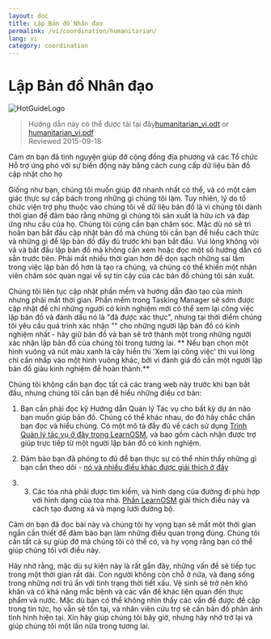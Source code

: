 ```yaml
---
layout: doc
title: Lập Bản đồ Nhân đạo
permalink: /vi/coordination/humanitarian/
lang: vi
category: coordination
---
```


# Lập Bản đồ Nhân đạo

![HotGuideLogo](http://hotosm.org/sites/default/themes/hot_theme/logo.png)

> Hướng dẫn này có thể được tải tại đây[humanitarian_vi.odt](/files/humanitarian_vi.odt) or [humanitarian_vi.pdf](/files/humanitarian_vi.pdf)  
> Reviewed 2015-09-18

Cảm ơn bạn đã tình nguyện giúp đỡ cộng đồng địa phương và các Tổ chức Hỗ trợ ứng phó với sự biến động này bằng cách cung cấp dữ liệu bản đồ cập nhật cho họ  

Giống như bạn, chúng tôi muốn giúp đỡ nhanh nhất có thể, và có một cảm giác thực sự cấp bách trong những gì chúng tôi làm. Tuy nhiên, lý do tổ chức viện trợ phụ thuộc vào chúng tôi về dữ liệu bản đồ là vì chúng tôi dành thời gian để đảm bảo rằng những gì chúng tôi sản xuất là hữu ích và đáp ứng nhu cầu của họ. Chúng tôi cũng cần bạn chăm sóc. Mặc dù nó sẽ trì hoãn bạn bắt đầu cập nhật bản đồ mà chúng tôi cần bạn để hiểu cách thức và những gì để lập bản đồ đầy đủ trước khi bạn bắt đầu. Vui lòng không vội vã và bắt đầu lập bản đồ mà không cần xem hoặc đọc một số hướng dẫn có sẵn trước tiên. Phải mất nhiều thời gian hơn để dọn sạch những sai lầm trong việc lập bản đồ hơn là tạo ra chúng, và chúng có thể khiến một nhân viên chăm sóc quan ngại về sự tin cậy của các bản đồ chúng tôi sản xuất.  

Chúng tôi liên tục cập nhật phần mềm và hướng dẫn đào tạo của mình nhưng phải mất thời gian. Phần mềm trong Tasking Manager sẽ sớm được cập nhật để chỉ những người có kinh nghiệm mới có thể xem lại công việc lập bản đồ và đánh dấu nó là "đã được xác thực", nhưng tại thời điểm chúng tôi yêu cầu quá trình xác nhận "" cho những người lập bản đồ có kinh nghiệm nhất - hãy giữ bản đồ và bạn sẽ trở thành một trong những người xác nhận lập bản đồ của chúng tôi trong tương lai. ** Nếu bạn chọn một hình vuông và nút màu xanh lá cây hiển thi 'Xem lại công việc' thì vui lòng chỉ cần nhấp vào một hình vuông khác, bởi vì đánh giá đó cần một người lập bản đồ giàu kinh nghiệm để hoàn thành.**  

Chúng tôi không cần bạn đọc tất cả các trang web này trước khi bạn bắt đầu, nhưng chúng tôi cần bạn để hiểu những điều cơ bản:  

1.  Bạn cần phải đọc kỹ Hướng dẫn Quản lý Tác vụ cho bất kỳ dự án nào bạn muốn giúp bản đồ. Chúng có thể khác nhau, do đó hãy chắc chắn bạn đọc và hiểu chúng. Có một mô tả đầy đủ về cách sử dụng [Trình Quản lý tác vụ ở đây trong LearnOSM](/vi/coordination/tasking-manager/), và bao gồm cách nhận được trợ giúp trực tiếp từ một người lập bản đồ có kinh nghiệm.  

2.  Đảm bảo bạn đã phóng to đủ để bạn thực sự có thể nhìn thấy những gì bạn cần theo dõi - [nó và nhiều điều khác được giải thích ở đây](/vi/coordination/remote/)  

3.  3.	Các tòa nhà phải được tìm kiếm, và hình dạng của đường đi phù hợp với hình dạng của tòa nhà.  [Phần LearnOSM](/vi/coordination/remote-tracing/) giải thích điều này và cách tạo đường xá và mạng lưới đường bộ.  

Cảm ơn bạn đã đọc bài này và chúng tôi hy vọng bạn sẽ mất một thời gian ngắn cần thiết để đảm bảo bạn làm những điều quan trọng đúng. Chúng tôi cần tất cả sự giúp đỡ mà chúng tôi có thể có, và hy vọng rằng bạn có thể giúp chúng tôi với điều này.  

Hãy nhớ rằng, mặc dù sự kiện này là rất gần đây, những vấn đề sẽ tiếp tục trong một thời gian rất dài. Con người không còn chỗ ở nữa, và đang sống trong những nơi trú ẩn với tình trạng thời tiết xấu. Vệ sinh sẽ trở nên khó khăn và có khả năng mắc bệnh và các vấn đề khác liên quan đến thực phẩm và nước. Mặc dù bạn có thể không nhìn thấy các vấn đề được đề cập trong tin tức, họ vẫn sẽ tồn tại, và nhân viên cứu trợ sẽ cần bản đồ phản ánh tình hình hiện tại. Xin hãy giúp chúng tôi bây giờ, nhưng hãy nhớ trở lại và giúp chúng tôi một lần nữa trong tương lai. 